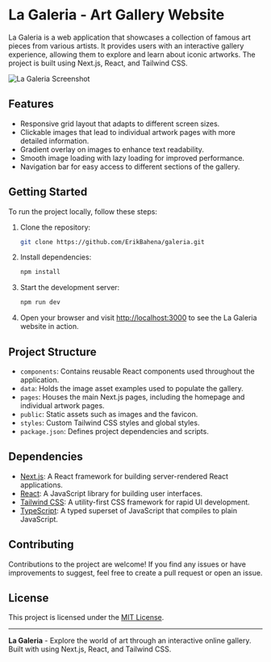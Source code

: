 # La Galeria - Art Gallery Website

La Galeria is a web application that showcases a collection of famous art pieces from various artists. It provides users with an interactive gallery experience, allowing them to explore and learn about iconic artworks. The project is built using Next.js, React, and Tailwind CSS.

![La Galeria Screenshot](./galeria.gif)

## Features

- Responsive grid layout that adapts to different screen sizes.
- Clickable images that lead to individual artwork pages with more detailed information.
- Gradient overlay on images to enhance text readability.
- Smooth image loading with lazy loading for improved performance.
- Navigation bar for easy access to different sections of the gallery.

## Getting Started

To run the project locally, follow these steps:

1. Clone the repository:

   ```bash
   git clone https://github.com/ErikBahena/galeria.git
   ```

2. Install dependencies:
   ```bash
   npm install
   ```
3. Start the development server:
   ```bash
   npm run dev
   ```
4. Open your browser and visit [http://localhost:3000](http://localhost:3000) to see the La Galeria website in action.

## Project Structure

- `components`: Contains reusable React components used throughout the application.
- `data`: Holds the image asset examples used to populate the gallery.
- `pages`: Houses the main Next.js pages, including the homepage and individual artwork pages.
- `public`: Static assets such as images and the favicon.
- `styles`: Custom Tailwind CSS styles and global styles.
- `package.json`: Defines project dependencies and scripts.

## Dependencies

- <a href="https://nextjs.org/" target="_blank">Next.js</a>: A React framework for building server-rendered React applications.
- <a href="https://react.dev" target="_blank">React</a>: A JavaScript library for building user interfaces.
- <a href="https://tailwindcss.com/" target="_blank">Tailwind CSS</a>: A utility-first CSS framework for rapid UI development.
- <a href="https://www.typescriptlang.org/" target="_blank">TypeScript</a>: A typed superset of JavaScript that compiles to plain JavaScript.

## Contributing

Contributions to the project are welcome! If you find any issues or have improvements to suggest, feel free to create a pull request or open an issue.

## License

This project is licensed under the <a href="https://opensource.org/license/mit/" target="_blank">MIT License</a>.

<hr/>

<b>La Galeria</b> - Explore the world of art through an interactive online gallery. Built with using Next.js, React, and Tailwind CSS.